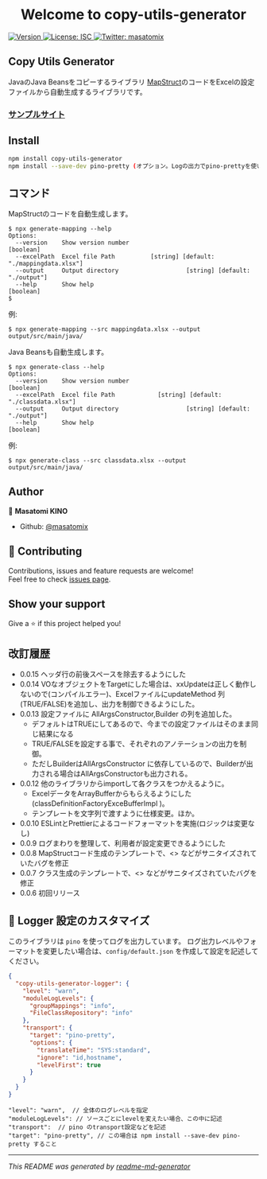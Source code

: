 <h1 align="center">Welcome to copy-utils-generator</h1>
<p>
  <a href="https://www.npmjs.com/package/copy-utils-generator" target="_blank">
    <img alt="Version" src="https://img.shields.io/npm/v/copy-utils-generator.svg">
  </a>
  <a href="#" target="_blank">
    <img alt="License: ISC" src="https://img.shields.io/badge/License-ISC-yellow.svg" />
  </a>
  <a href="https://twitter.com/masatomix" target="_blank">
    <img alt="Twitter: masatomix" src="https://img.shields.io/twitter/follow/masatomix.svg?style=social" />
  </a>
</p>

## Copy Utils Generator

JavaのJava Beansをコピーするライブラリ [MapStruct](https://mapstruct.org/)のコードをExcelの設定ファイルから自動生成するライブラリです。

### [サンプルサイト](https://github.com/masatomix/copy-utils-generator-sample)

## Install

```sh
npm install copy-utils-generator
npm install --save-dev pino-pretty (オプション。Logの出力でpino-prettyを使いたい場合のみ。)
```

## コマンド

MapStructのコードを自動生成します。

```console
$ npx generate-mapping --help
Options:
  --version    Show version number                                     [boolean]
  --excelPath  Excel file Path          [string] [default: "./mappingdata.xlsx"]
  --output     Output directory                   [string] [default: "./output"]
  --help       Show help                                               [boolean]
$ 
```

例: 

```console
$ npx generate-mapping --src mappingdata.xlsx --output output/src/main/java/
```

Java Beansも自動生成します。

```console
$ npx generate-class --help
Options:
  --version    Show version number                                     [boolean]
  --excelPath  Excel file Path            [string] [default: "./classdata.xlsx"]
  --output     Output directory                   [string] [default: "./output"]
  --help       Show help                                               [boolean]
```


例: 
```console
$ npx generate-class --src classdata.xlsx --output output/src/main/java/
```

<!-- ## Run tests

```sh
npm run test
``` -->

## Author

👤 **Masatomi KINO**

<!-- * Twitter: [@masatomix](https://twitter.com/masatomix) -->
* Github: [@masatomix](https://github.com/masatomix)

## 🤝 Contributing

Contributions, issues and feature requests are welcome!<br />Feel free to check [issues page](https://github.com/masatomix/copy-utils-generator-sample/issues). 

## Show your support

Give a ⭐️ if this project helped you!


## 改訂履歴
- 0.0.15 ヘッダ行の前後スペースを除去するようにした
- 0.0.14 VOなオブジェクトをTargetにした場合は、xxUpdateは正しく動作しないので(コンパイルエラー)、ExcelファイルにupdateMethod 列(TRUE/FALSE)を追加し、出力を制御できるようにした。
- 0.0.13 設定ファイルに AllArgsConstructor,Builder の列を追加した。
  - デフォルトはTRUEにしてあるので、今までの設定ファイルはそのまま同じ結果になる
  - TRUE/FALSEを設定する事で、それぞれのアノテーションの出力を制御。
  - ただしBuilderはAllArgsConstructor に依存しているので、Builderが出力される場合はAllArgsConstructorも出力される。
- 0.0.12 他のライブラリからimportして各クラスをつかえるように。
  - ExcelデータをArrayBufferからもらえるようにした(classDefinitionFactoryExceBufferImpl )。
  - テンプレートを文字列で渡すように仕様変更。ほか。
- 0.0.10 ESLintとPrettierによるコードフォーマットを実施(ロジックは変更なし)
- 0.0.9 ログまわりを整理して、利用者が設定変更できるようにした
- 0.0.8 MapStructコード生成のテンプレートで、<> などがサニタイズされていたバグを修正
- 0.0.7 クラス生成のテンプレートで、<> などがサニタイズされていたバグを修正
- 0.0.6 初回リリース


## 🔧 Logger 設定のカスタマイズ

このライブラリは `pino` を使ってログを出力しています。
ログ出力レベルやフォーマットを変更したい場合は、``config/default.json`` を作成して設定を記述してください。


```json
{
  "copy-utils-generator-logger": {
    "level": "warn",
    "moduleLogLevels": {
      "groupMappings": "info",
      "FileClassRepository": "info"
    },
    "transport": {
      "target": "pino-pretty",
      "options": {
        "translateTime": "SYS:standard",
        "ignore": "id,hostname",
        "levelFirst": true
      }
    }
  }
}
```

```
"level": "warn",  // 全体のログレベルを指定
"moduleLogLevels": // ソースごとにlevelを変えたい場合、この中に記述
"transport":  // pino のtransport設定などを記述
"target": "pino-pretty", // この場合は npm install --save-dev pino-pretty すること
```

***
_This README was generated by [readme-md-generator](https://github.com/kefranabg/readme-md-generator)_